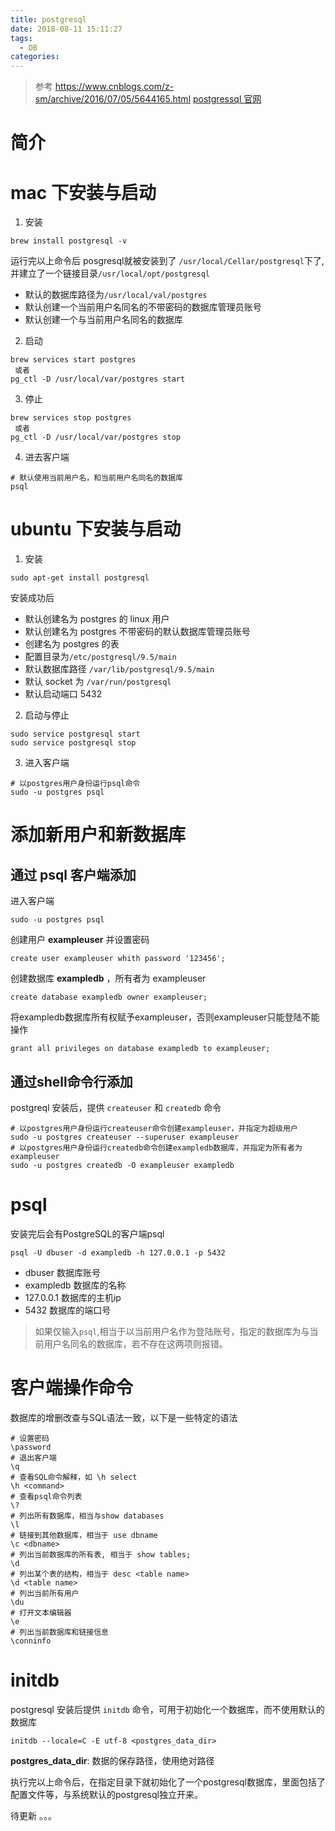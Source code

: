 ```yaml
---
title: postgresql
date: 2018-08-11 15:11:27
tags:
  - DB
categories:
---
```


> 参考 https://www.cnblogs.com/z-sm/archive/2016/07/05/5644165.html
> [postgressql 官网](https://www.postgresql.org/docs/current/static/app-initdb.html)

# 简介

# mac 下安装与启动

1. 安装
```
brew install postgresql -v
```

运行完以上命令后 posgresql就被安装到了 `/usr/local/Cellar/postgresql`下了,并建立了一个链接目录`/usr/local/opt/postgresql`

- 默认的数据库路径为`/usr/local/val/postgres`
- 默认创建一个当前用户名同名的不带密码的数据库管理员账号
- 默认创建一个与当前用户名同名的数据库

2. 启动
```
brew services start postgres
 或者
pg_ctl -D /usr/local/var/postgres start
```

3. 停止
```
brew services stop postgres
 或者
pg_ctl -D /usr/local/var/postgres stop
```
4. 进去客户端
```
# 默认使用当前用户名，和当前用户名同名的数据库
psql
```

# ubuntu 下安装与启动

1. 安装
```
sudo apt-get install postgresql
```
安装成功后
- 默认创建名为 postgres 的 linux 用户
- 默认创建名为 postgres 不带密码的默认数据库管理员账号
- 创建名为 postgres 的表
- 配置目录为`/etc/postgresql/9.5/main`
- 默认数据库路径 `/var/lib/postgresql/9.5/main`
- 默认 socket 为 `/var/run/postgresql`
- 默认启动端口 5432

2. 启动与停止
```
sudo service postgresql start
sudo service postgresql stop
```

3. 进入客户端
```
# 以postgres用户身份运行psql命令
sudo -u postgres psql
```

# 添加新用户和新数据库
## 通过 psql 客户端添加
进入客户端
```
sudo -u postgres psql
```

创建用户 **exampleuser** 并设置密码
```
create user exampleuser whith password '123456';
```

创建数据库 **exampledb** ，所有者为 exampleuser
```
create database exampledb owner exampleuser;
```

将exampledb数据库所有权赋予exampleuser，否则exampleuser只能登陆不能操作
```
grant all privileges on database exampledb to exampleuser;
```

## 通过shell命令行添加
postgreql 安装后，提供 `createuser` 和 `createdb` 命令
```
# 以postgres用户身份运行createuser命令创建exampleuser，并指定为超级用户
sudo -u postgres createuser --superuser exampleuser
# 以postgres用户身份运行createdb命令创建exampledb数据库，并指定为所有者为exampleuser
sudo -u postgres createdb -O exampleuser exampledb
```

# psql

安装完后会有PostgreSQL的客户端psql
```
psql -U dbuser -d exampledb -h 127.0.0.1 -p 5432
```
- dbuser 数据库账号
- exampledb 数据库的名称
- 127.0.0.1 数据库的主机ip
- 5432 数据库的端口号

> 如果仅输入`psql`,相当于以当前用户名作为登陆账号，指定的数据库为与当前用户名同名的数据库，若不存在这两项则报错。

# 客户端操作命令

数据库的增删改查与SQL语法一致，以下是一些特定的语法

    # 设置密码
    \password
    # 退出客户端
    \q
    # 查看SQL命令解释，如 \h select
    \h <command>
    # 查看psql命令列表
    \?
    # 列出所有数据库，相当与show databases
    \l
    # 链接到其他数据库，相当于 use dbname
    \c <dbname>
    # 列出当前数据库的所有表, 相当于 show tables;
    \d
    # 列出某个表的结构，相当于 desc <table name>
    \d <table name>
    # 列出当前所有用户
    \du
    # 打开文本编辑器
    \e
    # 列出当前数据库和链接信息
    \conninfo

# initdb
postgresql 安装后提供 `initdb` 命令，可用于初始化一个数据库，而不使用默认的数据库

```
initdb --locale=C -E utf-8 <postgres_data_dir>
```

**postgres_data_dir**: 数据的保存路径，使用绝对路径

执行完以上命令后，在指定目录下就初始化了一个postgresql数据库，里面包括了配置文件等，与系统默认的postgresql独立开来。

待更新 。。。